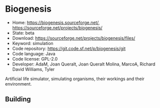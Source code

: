 # Biogenesis

- Home: https://biogenesis.sourceforge.net/, https://sourceforge.net/projects/biogenesis/
- State: beta
- Download: https://sourceforge.net/projects/biogenesis/files/
- Keyword: simulation
- Code repository: https://git.code.sf.net/p/biogenesis/git
- Code language: Java
- Code license: GPL-2.0
- Developer: AdaM, Joan Queralt, Joan Queralt Molina, MarcoA, Richard David Williams, Tyler

Artificial life simulator, simulating organisms, their workings and their environment.

## Building
